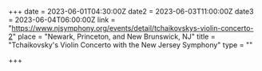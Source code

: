 +++
date = 2023-06-01T04:30:00Z
date2 = 2023-06-03T11:00:00Z
date3 = 2023-06-04T06:00:00Z
link = "https://www.njsymphony.org/events/detail/tchaikovskys-violin-concerto-2"
place = "Newark, Princeton, and New Brunswick, NJ"
title = "Tchaikovsky's Violin Concerto with the New Jersey Symphony"
type = ""

+++
